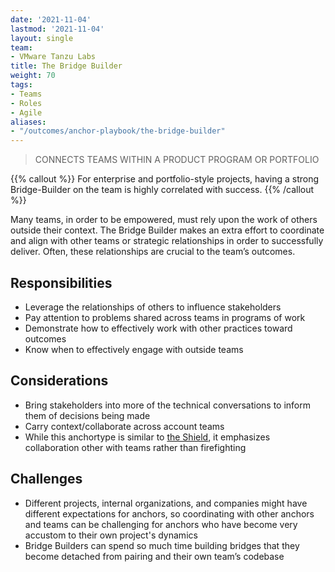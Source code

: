 ```yaml
---
date: '2021-11-04'
lastmod: '2021-11-04'
layout: single
team:
- VMware Tanzu Labs
title: The Bridge Builder
weight: 70
tags:
- Teams
- Roles
- Agile
aliases:
- "/outcomes/anchor-playbook/the-bridge-builder"
---
```

> CONNECTS TEAMS WITHIN A PRODUCT PROGRAM OR PORTFOLIO

{{% callout %}}
For enterprise and portfolio-style projects, having a strong Bridge-Builder on the team is highly correlated with success.
{{% /callout %}}

Many teams, in order to be empowered, must rely upon the work of others outside their context. The Bridge Builder makes an extra effort to coordinate and align with other teams or strategic relationships in order to successfully deliver. Often, these relationships are crucial to the team’s outcomes.

## Responsibilities
- Leverage the relationships of others to influence stakeholders
- Pay attention to problems shared across teams in programs of work
- Demonstrate how to effectively work with other practices toward outcomes
- Know when to effectively engage with outside teams

## Considerations
- Bring stakeholders into more of the technical conversations to inform them of decisions being made
- Carry context/collaborate across account teams
- While this anchortype is similar to [the Shield](/learningpaths/anchor-playbook/the-shield), it emphasizes collaboration other with teams rather than firefighting

## Challenges
- Different projects, internal organizations, and companies might have different expectations for anchors, so coordinating with other anchors and teams can be challenging for anchors who have become very accustom to their own project's dynamics 
- Bridge Builders can spend so much time building bridges that they become detached from pairing and their own team’s codebase